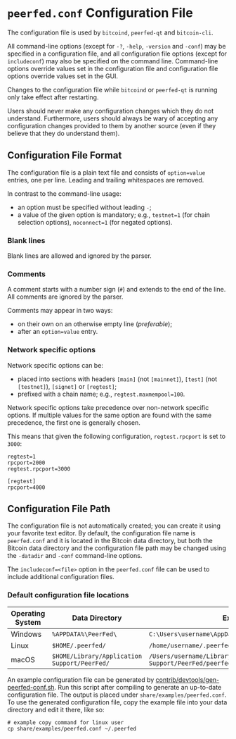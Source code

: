 # `peerfed.conf` Configuration File

The configuration file is used by `bitcoind`, `peerfed-qt` and `bitcoin-cli`.

All command-line options (except for `-?`, `-help`, `-version` and `-conf`) may be specified in a configuration file, and all configuration file options (except for `includeconf`) may also be specified on the command line. Command-line options override values set in the configuration file and configuration file options override values set in the GUI.

Changes to the configuration file while `bitcoind` or `peerfed-qt` is running only take effect after restarting.

Users should never make any configuration changes which they do not understand. Furthermore, users should always be wary of accepting any configuration changes provided to them by another source (even if they believe that they do understand them).

## Configuration File Format

The configuration file is a plain text file and consists of `option=value` entries, one per line. Leading and trailing whitespaces are removed.

In contrast to the command-line usage:
- an option must be specified without leading `-`;
- a value of the given option is mandatory; e.g., `testnet=1` (for chain selection options), `noconnect=1` (for negated options).

### Blank lines

Blank lines are allowed and ignored by the parser.

### Comments

A comment starts with a number sign (`#`) and extends to the end of the line. All comments are ignored by the parser.

Comments may appear in two ways:
- on their own on an otherwise empty line (_preferable_);
- after an `option=value` entry.

### Network specific options

Network specific options can be:
- placed into sections with headers `[main]` (not `[mainnet]`), `[test]` (not `[testnet]`), `[signet]` or `[regtest]`;
- prefixed with a chain name; e.g., `regtest.maxmempool=100`.

Network specific options take precedence over non-network specific options.
If multiple values for the same option are found with the same precedence, the
first one is generally chosen.

This means that given the following configuration, `regtest.rpcport` is set to `3000`:

```
regtest=1
rpcport=2000
regtest.rpcport=3000

[regtest]
rpcport=4000
```

## Configuration File Path

The configuration file is not automatically created; you can create it using your favorite text editor. By default, the configuration file name is `peerfed.conf` and it is located in the Bitcoin data directory, but both the Bitcoin data directory and the configuration file path may be changed using the `-datadir` and `-conf` command-line options.

The `includeconf=<file>` option in the `peerfed.conf` file can be used to include additional configuration files.

### Default configuration file locations

Operating System | Data Directory | Example Path
-- | -- | --
Windows | `%APPDATA%\PeerFed\` | `C:\Users\username\AppData\Roaming\PeerFed\peerfed.conf`
Linux | `$HOME/.peerfed/` | `/home/username/.peerfed/peerfed.conf`
macOS | `$HOME/Library/Application Support/PeerFed/` | `/Users/username/Library/Application Support/PeerFed/peerfed.conf`

An example configuration file can be generated by [contrib/devtools/gen-peerfed-conf.sh](../contrib/devtools/gen-peerfed-conf.sh).
Run this script after compiling to generate an up-to-date configuration file.
The output is placed under `share/examples/peerfed.conf`.
To use the generated configuration file, copy the example file into your data directory and edit it there, like so:

```
# example copy command for linux user
cp share/examples/peerfed.conf ~/.peerfed
```

